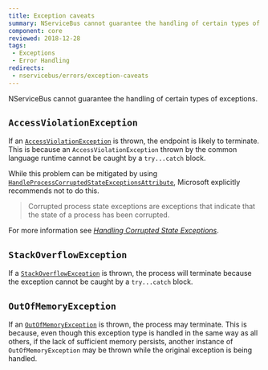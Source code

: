 ```yaml
---
title: Exception caveats
summary: NServiceBus cannot guarantee the handling of certain types of exceptions.
component: core
reviewed: 2018-12-28
tags:
 - Exceptions
 - Error Handling
redirects:
 - nservicebus/errors/exception-caveats
---
```


NServiceBus cannot guarantee the handling of certain types of exceptions.


## `AccessViolationException`

If an [`AccessViolationException`](https://docs.microsoft.com/en-us/dotnet/api/system.accessviolationexception) is thrown, the endpoint is likely to terminate. This is because an `AccessViolationException` thrown by the common language runtime cannot be caught by a `try...catch` block.

While this problem can be mitigated by using [`HandleProcessCorruptedStateExceptionsAttribute`](https://docs.microsoft.com/en-us/dotnet/api/system.runtime.exceptionservices.handleprocesscorruptedstateexceptionsattribute), Microsoft explicitly recommends not to do this.

> Corrupted process state exceptions are exceptions that indicate that the state of a process has been corrupted.

For more information see [_Handling Corrupted State Exceptions_](https://msdn.microsoft.com/en-us/magazine/dd419661.aspx#id0070035).


## `StackOverflowException`

If a [`StackOverflowException`](https://docs.microsoft.com/en-us/dotnet/api/system.stackoverflowexception) is thrown, the process will terminate because the exception cannot be caught by a `try...catch` block.


## `OutOfMemoryException`

If an [`OutOfMemoryException`](https://docs.microsoft.com/en-us/dotnet/api/system.outofmemoryexception) is thrown, the process may terminate. This is because, even though this exception type is handled in the same way as all others, if the lack of sufficient memory persists, another instance of `OutOfMemoryException` may be thrown while the original exception is being handled.
